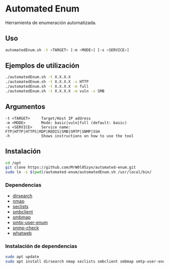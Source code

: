 # Automated Enum

Herramienta de enumeración automatizada.

## Uso

```bash
automatedEnum.sh -t <TARGET> [-m <MODE>] [-s <SERVICE>]
```

## Ejemplos de utilización

```bash
./automatedEnum.sh -t X.X.X.X
./automatedEnum.sh -t X.X.X.X -s HTTP
./automatedEnum.sh -t X.X.X.X -m full
./automatedEnum.sh -t X.X.X.X -m vuln -s SMB
```

## Argumentos

```
-t <TARGET>     Target/Host IP address
-m <MODE>       Mode: basic|vuln|full (default: basic)
-s <SERVICE>    Service name: FTP|HTTP|HTTPS|RDP|REDIS|SMB|SMTP|SNMP|SSH
-h              Shows instructions on how to use the tool
```

## Instalación

```bash
cd /opt
git clone https://github.com/MrW0l05zyn/automated-enum.git
sudo ln -s $(pwd)/automated-enum/automatedEnum.sh /usr/local/bin/
```

### Dependencias

+ [dirsearch](https://github.com/maurosoria/dirsearch)
+ [nmap](https://nmap.org/)
+ [seclists](https://github.com/danielmiessler/SecLists)
+ [smbclient](https://www.samba.org/)
+ [smbmap](https://github.com/ShawnDEvans/smbmap)
+ [smtp-user-enum](http://pentestmonkey.net/tools/user-enumeration/smtp-user-enum)
+ [snmp-check](http://www.nothink.org/codes/snmpcheck/index.php)
+ [whatweb](https://morningstarsecurity.com/research/whatweb)

### Instalación de dependencias

```bash
sudo apt update
sudo apt install dirsearch nmap seclists smbclient smbmap smtp-user-enum snmp-check whatweb
```